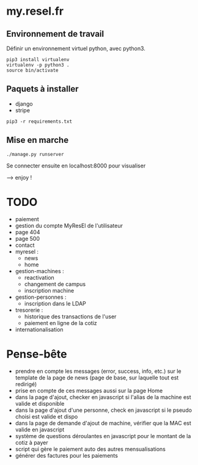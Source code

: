 my.resel.fr
===========

Environnement de travail
------------------------

Définir un environnement virtuel python, avec python3.

```
pip3 install virtualenv
virtualenv -p python3 .
source bin/activate
```

Paquets à installer
-------------------
- django
- stripe

```
pip3 -r requirements.txt
```

Mise en marche
--------------

```
./manage.py runserver
```

Se connecter ensuite en localhost:8000 pour visualiser

--> enjoy !

TODO
====
- paiement
- gestion du compte MyResEl de l'utilisateur
- page 404
- page 500
- contact
- myresel :
    - news
    - home
- gestion-machines :
    - reactivation
    - changement de campus
    - inscription machine
- gestion-personnes :
    - inscription dans le LDAP
- tresorerie :
    - historique des transactions de l'user
    - paiement en ligne de la cotiz
- internationalisation

Pense-bête
==========
- prendre en compte les messages (error, success, info, etc.) sur le template de la page de news (page de base, sur laquelle tout est redirigé)
- prise en compte de ces messages aussi sur la page Home
- dans la page d'ajout, checker en javascript si l'alias de la machine est valide et disponible
- dans la page d'ajout d'une personne, check en javascript si le pseudo choisi est valide et dispo
- dans la page de demande d'ajout de machine, vérifier que la MAC est valide en javascript
- système de questions déroulantes en javascript pour le montant de la cotiz à payer
- script qui gère le paiement auto des autres mensualisations
- générer des factures pour les paiements
